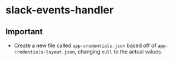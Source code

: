 # slack-events-handler

## Important
* Create a new file called `app-credentials.json` based off of `app-credentials-layout.json`, changing `null` to the
actual values.
